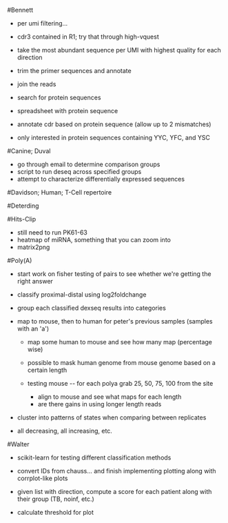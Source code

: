 #Bennett

+ per umi filtering...

+ cdr3 contained in R1; try that through high-vquest

+ take the most abundant sequence per UMI with highest quality for each direction
+ trim the primer sequences and annotate
+ join the reads
+ search for protein sequences

+ spreadsheet with protein sequence
+ annotate cdr based on protein sequence (allow up to 2 mismatches)
+ only interested in protein sequences containing YYC, YFC, and YSC

#Canine; Duval

+ go through email to determine comparison groups
+ script to run deseq across specified groups
+ attempt to characterize differentially expressed sequences

#Davidson; Human; T-Cell repertoire

#Deterding

#Hits-Clip

+ still need to run PK61-63
+ heatmap of miRNA, something that you can zoom into
+ matrix2png

#Poly(A)

+ start work on fisher testing of pairs to see whether we're getting the right answer
+ classify proximal-distal using log2foldchange
+ group each classified dexseq results into categories

+ map to mouse, then to human for peter's previous samples (samples with an 'a')
    + map some human to mouse and see how many map (percentage wise)
    + possible to mask human genome from mouse genome based on a certain length

    + testing mouse -- for each polya grab 25, 50, 75, 100 from the site
        + align to mouse and see what maps for each length
        + are there gains in using longer length reads

+ cluster into patterns of states when comparing between replicates
+ all decreasing, all increasing, etc.

#Walter

+ scikit-learn for testing different classification methods
+ convert IDs from chauss... and finish implementing plotting along with corrplot-like plots

+ given list with direction, compute a score for each patient along with their group (TB, noinf, etc.)
+ calculate threshold for plot
